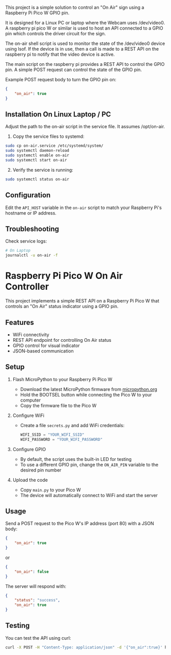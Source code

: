 This project is a simple solution to control an "On Air" sign using a Raspberry
Pi Pico W GPIO pin.

It is designed for a Linux PC or laptop where the Webcam uses /dev/video0. A
raspberry pi pico W or similar is used to host an API connected to a GPIO pin
which controls the driver circuit for the sign.

The on-air shell script is used to monitor the state of the /dev/video0 device
using lsof. If the device is in use, then a call is made to a REST API on the
raspberry pi to notify that the video device is active.

The main script on the raspberry pi provides a REST API to control the GPIO pin.
A simple POST request can control the state of the GPIO pin.

Example POST request body to turn the GPIO pin on:

``` json
{
    "on_air": true
}
```

## Installation On Linux Laptop / PC

Adjust the path to the on-air script in the service file. It assumes
/opt/on-air.

1. Copy the service files to systemd:
```bash
sudo cp on-air.service /etc/systemd/system/
sudo systemctl daemon-reload
sudo systemctl enable on-air
sudo systemctl start on-air
```

2. Verify the service is running:
```bash
sudo systemctl status on-air
```

## Configuration

Edit the `API_HOST` variable in the `on-air` script to match your Raspberry Pi's hostname or IP address.

## Troubleshooting

Check service logs:
```bash
# On Laptop
journalctl -u on-air -f
```

# Raspberry Pi Pico W On Air Controller

This project implements a simple REST API on a Raspberry Pi Pico W that controls
an "On Air" status indicator using a GPIO pin.

## Features

- WiFi connectivity
- REST API endpoint for controlling On Air status
- GPIO control for visual indicator
- JSON-based communication

## Setup

1. Flash MicroPython to your Raspberry Pi Pico W
   - Download the latest MicroPython firmware from
     [micropython.org](https://micropython.org/download/RPI_PICO_W/)
   - Hold the BOOTSEL button while connecting the Pico W to your computer
   - Copy the firmware file to the Pico W

2. Configure WiFi
   - Create a file  `secrets.py` and add WiFi credentials:
     ```python
     WIFI_SSID = "YOUR_WIFI_SSID"
     WIFI_PASSWORD = "YOUR_WIFI_PASSWORD"
     ```

3. Configure GPIO
   - By default, the script uses the built-in LED for testing
   - To use a different GPIO pin, change the `ON_AIR_PIN` variable to the
     desired pin number

4. Upload the code
   - Copy `main.py` to your Pico W
   - The device will automatically connect to WiFi and start the server

## Usage

Send a POST request to the Pico W's IP address (port 80) with a JSON body:

```json
{
    "on_air": true
}
```

or

```json
{
    "on_air": false
}
```

The server will respond with:

```json
{
    "status": "success",
    "on_air": true
}
```

## Testing

You can test the API using curl:

```bash
curl -X POST -H "Content-Type: application/json" -d '{"on_air":true}' http://<pico-ip-address>
```
